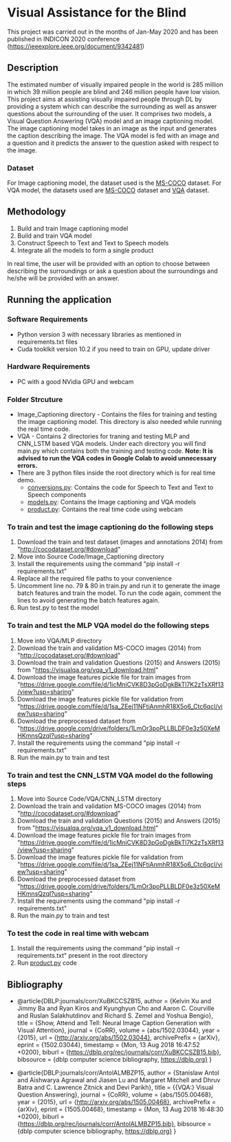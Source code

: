 # Visual Assistance for the Blind
This project was carried out in the months of Jan-May 2020 and has been published in INDICON 2020 conference (https://ieeexplore.ieee.org/document/9342481)

## Description
The estimated number of visually impaired people in the world is 285 million in which 39 million people are blind and 246 million people have low vision. This project aims at assisting visually impaired people through DL by providing a system which can describe the surrounding as well as answer questions about the surrounding of the user.
It comprises two models, a Visual Question Answering (VQA) model and an image captioning model.
The image captioning model takes in an image as the input and generates the caption describing the image.
The VQA model is fed with an image and a question and it predicts the answer to the question asked with respect to the image.

### Dataset
For Image captioning model, the dataset used is the [MS-COCO](http://cocodataset.org/#download) dataset.
For VQA model, the datasets used are [MS-COCO](http://cocodataset.org/#download) dataset and [VQA](https://visualqa.org/vqa_v1_download.html) dataset.

## Methodology
1. Build and train Image captioning model
2. Build and train VQA model
3. Construct Speech to Text and Text to Speech models
4. Integrate all the models to form a single product

In real time, the user will be provided with an option to choose between describing the surroundings or ask a question about the
surroundings and he/she will be provided with an answer.

## Running the application

### Software Requirements
- Python version 3 with necessary libraries as mentioned in requirements.txt files
- Cuda tooklkit version 10.2 if you need to train on GPU, update driver

### Hardware Requirements
- PC with a good NVidia GPU and webcam

### Folder Strcuture
- Image_Captioning directory - Contains the files for training and testing the image captioning model. This directory is also needed while running the real time code.
- VQA - Contains 2 directories for traning and testing MLP and CNN_LSTM based VQA models. Under each directory you will find main.py which contains both the training and testing code.
**Note: It is advised to run the VQA codes in Google Colab to avoid unnecessary errors.**
- There are 3 python files inside the root directory which is for real time demo.
    - [conversions.py](https://github.com/Shivmohith/Visual-Assistance-for-the-Blind/blob/master/conversions.py): Contains the code for Speech to Text and Text to Speech components
    - [models.py](https://github.com/Shivmohith/Visual-Assistance-for-the-Blind/blob/master/model.py): Contains the Image captioning and VQA models
    - [product.py](https://github.com/Shivmohith/Visual-Assistance-for-the-Blind/blob/master/product.py): Contains the real time code using webcam


### To train and test the image captioning do the following steps
1. Download the train and test dataset (images and annotations 2014) from "http://cocodataset.org/#download"
2. Move into Source Code/Image_Captioning directory
3. Install the requirements using the command "pip install -r requirements.txt"
4. Replace all the required file paths to your convenience
5. Uncomment line no. 79 & 80 in train.py and run it to generate the image batch features and train the model. To run the code again, comment the lines to avoid generating the batch features again.
6. Run test.py to test the model 

### To train and test the MLP VQA model do the following steps
1. Move into VQA/MLP directory
2. Download the train and validation MS-COCO images (2014) from "http://cocodataset.org/#download"
3. Download the train and validation Questions (2015) and Answers (2015) from "https://visualqa.org/vqa_v1_download.html"
4. Download the image features pickle file for train images from "https://drive.google.com/file/d/1icMniCVK8D3pGoDgkBkTl7K2zTsXRf13/view?usp=sharing"
5. Download the image features pickle file for validation from "https://drive.google.com/file/d/1sa_ZEej11NFtiAnmhR18X5o6_Ctc6qcI/view?usp=sharing"
6. Download the preprocessed dataset from "https://drive.google.com/drive/folders/1LmOr3poPLLBLDF0e3z50XeMHKmnsQzqI?usp=sharing"
7. Install the requirements using the command "pip install -r requirements.txt"
8. Run the main.py to train and test

### To train and test the CNN_LSTM VQA model do the following steps
1. Move into Source Code/VQA/CNN_LSTM directory
2. Download the train and validation MS-COCO images (2014) from "http://cocodataset.org/#download"
3. Download the train and validation Questions (2015) and Answers (2015) from "https://visualqa.org/vqa_v1_download.html"
4. Download the image features pickle file for train images from "https://drive.google.com/file/d/1icMniCVK8D3pGoDgkBkTl7K2zTsXRf13/view?usp=sharing"
5. Download the image features pickle file for validation from "https://drive.google.com/file/d/1sa_ZEej11NFtiAnmhR18X5o6_Ctc6qcI/view?usp=sharing"
6. Download the preprocessed dataset from "https://drive.google.com/drive/folders/1LmOr3poPLLBLDF0e3z50XeMHKmnsQzqI?usp=sharing"
7. Install the requirements using the command "pip install -r requirements.txt"
8. Run the main.py to train and test

### To test the code in real time with webcam
1. Install the requirements using the command "pip install -r requirements.txt" present in the root directory
2. Run [product.py](https://github.com/Shivmohith/Visual-Assistance-for-the-Blind/blob/master/product.py) code
 
## Bibliography
- @article{DBLP:journals/corr/XuBKCCSZB15,
  author    = {Kelvin Xu and
               Jimmy Ba and
               Ryan Kiros and
               Kyunghyun Cho and
               Aaron C. Courville and
               Ruslan Salakhutdinov and
               Richard S. Zemel and
               Yoshua Bengio},
  title     = {Show, Attend and Tell: Neural Image Caption Generation with Visual
               Attention},
  journal   = {CoRR},
  volume    = {abs/1502.03044},
  year      = {2015},
  url       = {http://arxiv.org/abs/1502.03044},
  archivePrefix = {arXiv},
  eprint    = {1502.03044},
  timestamp = {Mon, 13 Aug 2018 16:47:52 +0200},
  biburl    = {https://dblp.org/rec/journals/corr/XuBKCCSZB15.bib},
  bibsource = {dblp computer science bibliography, https://dblp.org}
}

- @article{DBLP:journals/corr/AntolALMBZP15,
  author    = {Stanislaw Antol and
               Aishwarya Agrawal and
               Jiasen Lu and
               Margaret Mitchell and
               Dhruv Batra and
               C. Lawrence Zitnick and
               Devi Parikh},
  title     = {{VQA:} Visual Question Answering},
  journal   = {CoRR},
  volume    = {abs/1505.00468},
  year      = {2015},
  url       = {http://arxiv.org/abs/1505.00468},
  archivePrefix = {arXiv},
  eprint    = {1505.00468},
  timestamp = {Mon, 13 Aug 2018 16:48:30 +0200},
  biburl    = {https://dblp.org/rec/journals/corr/AntolALMBZP15.bib},
  bibsource = {dblp computer science bibliography, https://dblp.org}
}
